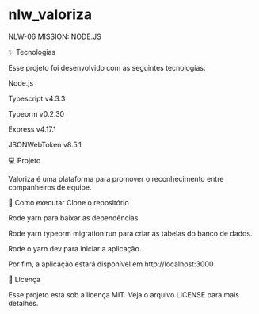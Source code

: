 # nlw_valoriza

NLW-06 MISSION: NODE.JS

✨ Tecnologias

Esse projeto foi desenvolvido com as seguintes tecnologias:

Node.js

Typescript v4.3.3

Typeorm v0.2.30

Express v4.17.1

JSONWebToken v8.5.1


💻 Projeto

Valoriza é uma plataforma para promover o reconhecimento entre companheiros de equipe.


🚀 Como executar
Clone o repositório

Rode yarn para baixar as dependências

Rode yarn typeorm migration:run para criar as tabelas do banco de dados.

Rode o yarn dev para iniciar a aplicação.

Por fim, a aplicação estará disponível em http://localhost:3000


📄 Licença

Esse projeto está sob a licença MIT. Veja o arquivo LICENSE para mais detalhes.
